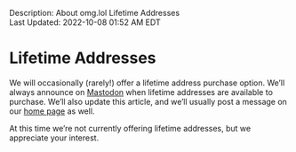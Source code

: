 Description: About omg.lol Lifetime Addresses  
Last Updated: 2022-10-08 01:52 AM EDT

# Lifetime Addresses

We will occasionally (rarely!) offer a lifetime address purchase option. We’ll always announce on [Mastodon](https://social.lol/@omgdotlol) when lifetime addresses are available to purchase. We’ll also update this article, and we’ll usually post a message on our [home page](https://omg.lol) as well.

At this time we’re not currently offering lifetime addresses, but we appreciate your interest.
